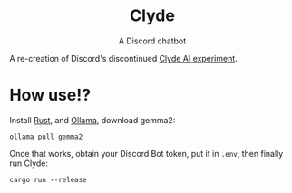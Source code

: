 <h1 align="center">Clyde</h1>
<p align="center">A Discord chatbot</p>

A re-creation of Discord's discontinued [Clyde AI experiment](https://discord.fandom.com/wiki/Clyde_(chatbot)).

# How use!?

Install [Rust](https://rustup.rs), and [Ollama](https://github.com/ollama/ollama), download gemma2:

```
ollama pull gemma2
```

Once that works, obtain your Discord Bot token, put it in `.env`, then finally run Clyde:

```
cargo run --release
```
